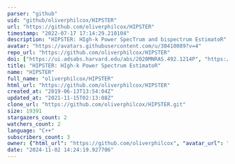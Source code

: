 ```yaml
---
parser: "github"
uid: "github/oliverphilcox/HIPSTER"
url: "https://github.com/oliverphilcox/HIPSTER"
timestamp: "2022-07-17 17:14:29.210104"
description: "HIPSTER: HIgh-k Power SpecTrum and bispectrum EstimatoR"
avatar: "https://avatars.githubusercontent.com/u/30410089?v=4"
repo_url: "https://github.com/oliverphilcox/HIPSTER"
doi: ["https://ui.adsabs.harvard.edu/abs/2020MNRAS.492.1214P", "https://ui.adsabs.harvard.edu/abs/2020ascl.soft05020P/abstract"]
title: "HIPSTER: HIgh-k Power Spectrum EstimatoR"
name: "HIPSTER"
full_name: "oliverphilcox/HIPSTER"
html_url: "https://github.com/oliverphilcox/HIPSTER"
created_at: "2019-06-13T13:54:04Z"
updated_at: "2021-11-15T02:13:08Z"
clone_url: "https://github.com/oliverphilcox/HIPSTER.git"
size: 19391
stargazers_count: 2
watchers_count: 2
language: "C++"
subscribers_count: 3
owner: {"html_url": "https://github.com/oliverphilcox", "avatar_url": "https://avatars.githubusercontent.com/u/30410089?v=4", "login": "oliverphilcox", "type": "User"}
date: "2024-11-02 14:24:19.927706"
---
```

